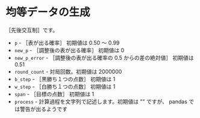 # 均等データの生成

［先後交互制］です。  

* `p` - ［表が出る確率］ 初期値は 0.50 ～ 0.99
* `new_p` - ［調整後の表が出る確率］ 初期値は 0
* `new_p_error` - ［調整後の表が出る確率の 0.5 からの差の絶対値］ 初期値は 0.51
* `round_count` - 対局回数。初期値は 2000000
* `b_step` - ［黒勝ち１つの点数］ 初期値は 1
* `w_step` - ［白勝ち１つの点数］ 初期値は 1
* `span` - ［目標の点数］ 初期値は 1
* `process` - 計算過程を文字列で記述します。初期値は "" ですが、 pandas では警告が出るようです

